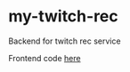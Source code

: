 # my-twitch-rec
Backend for twitch rec service

Frontend code [here](https://github.com/lichengrao/jupiter-front-end)
